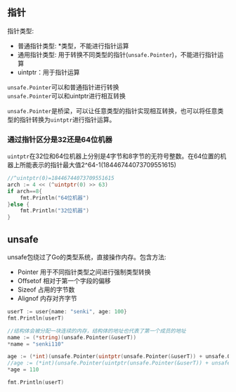## 指针

指针类型:

* 普通指针类型: *类型，不能进行指针运算
* 通用指针类型: 用于转换不同类型的指针(`unsafe.Pointer`)，不能进行指针运算
* uintptr：用于指针运算

`unsafe.Pointer`可以和普通指针进行转换  
`unsafe.Pointer`可以和uintptr进行相互转换

`unsafe.Pointer`是桥梁，可以让任意类型的指针实现相互转换，也可以将任意类型的指针转换为`uintptr`进行指针运算。

### 通过指针区分是32还是64位机器

`uintptr`在32位和64位机器上分别是4字节和8字节的无符号整数。在64位置的机器上所能表示的指针最大值2^64-1(18446744073709551615)
```go
//^uintptr(0)=18446744073709551615
arch := 4 << (^uintptr(0) >> 63)
if arch==8{
    fmt.Println("64位机器")
}else {
    fmt.Println("32位机器")
}
```


## unsafe

unsafe包绕过了Go的类型系统，直接操作内存。包含方法:

* Pointer  用于不同指针类型之间进行强制类型转换
* Offsetof 相对于第一个字段的偏移
* Sizeof  占用的字节数
* Alignof 内存对齐字节

```go
userT := user{name: "senki", age: 100}
fmt.Println(userT)

//结构体会被分配一块连续的内存，结构体的地址也代表了第一个成员的地址
name := (*string)(unsafe.Pointer(&userT))
*name = "senki110"

age := (*int)(unsafe.Pointer(uintptr(unsafe.Pointer(&userT)) + unsafe.Offsetof(userT.age)))
//age := (*int)(unsafe.Pointer(uintptr(unsafe.Pointer(&userT)) + unsafe.Sizeof(string(""))))
*age = 110

fmt.Println(userT)
```